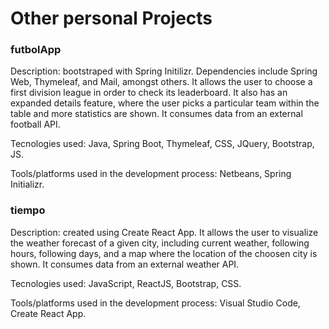 # Other personal Projects

### futbolApp

Description: bootstraped with Spring Initilizr. Dependencies include Spring Web, Thymeleaf, and Mail, amongst others. It allows the user to choose a first division league in order to check its leaderboard. It also has an expanded details feature, where the user picks a particular team within the table and more statistics are shown. It consumes data from an external football API.

Tecnologies used: Java, Spring Boot, Thymeleaf, CSS, JQuery, Bootstrap, JS.

Tools/platforms used in the development process: Netbeans, Spring Initializr.

### tiempo

Description: created using Create React App. It allows the user to visualize the weather forecast of a given city, including current weather, following hours, following days, and a map where the location of the choosen city is shown. It consumes data from an external weather API.

Tecnologies used: JavaScript, ReactJS, Bootstrap, CSS. 

Tools/platforms used in the development process: Visual Studio Code, Create React App.

